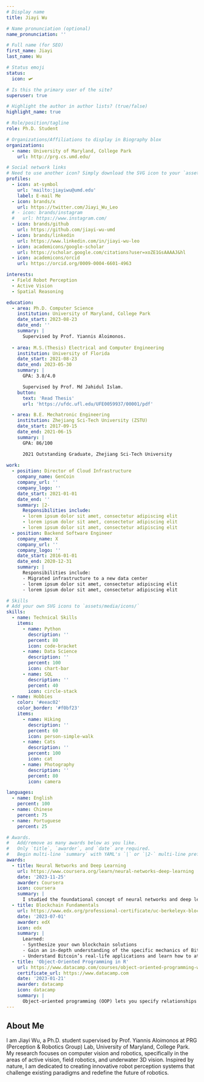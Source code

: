 ```yaml
---
# Display name
title: Jiayi Wu

# Name pronunciation (optional)
name_pronunciation: ''

# Full name (for SEO)
first_name: Jiayi
last_name: Wu

# Status emoji
status:
  icon: 🛩

# Is this the primary user of the site?
superuser: true

# Highlight the author in author lists? (true/false)
highlight_name: true

# Role/position/tagline
role: Ph.D. Student

# Organizations/Affiliations to display in Biography blox
organizations:
  - name: University of Maryland, College Park
    url: http://prg.cs.umd.edu/

# Social network links
# Need to use another icon? Simply download the SVG icon to your `assets/media/icons/` folder.
profiles:
  - icon: at-symbol
    url: 'mailto:jiayiwu@umd.edu'
    label: E-mail Me
  - icon: brands/x
    url: https://twitter.com/Jiayi_Wu_Leo
  # - icon: brands/instagram
  #   url: https://www.instagram.com/
  - icon: brands/github
    url: https://github.com/jiayi-wu-umd
  - icon: brands/linkedin
    url: https://www.linkedin.com/in/jiayi-wu-leo
  - icon: academicons/google-scholar
    url: https://scholar.google.com/citations?user=xoZE1GsAAAAJ&hl
  - icon: academicons/orcid
    url: https://orcid.org/0009-0004-6601-4963

interests:
  - Field Robot Perception
  - Active Vision
  - Spatial Reasoning

education:
  - area: Ph.D. Computer Science
    institution: University of Maryland, College Park
    date_start: 2023-08-23
    date_end: ''
    summary: |
      Supervised by Prof. Yiannis Aloimonos.
    
  - area: M.S.(Thesis) Electrical and Computer Engineering
    institution: University of Florida
    date_start: 2021-08-23
    date_end: 2023-05-30
    summary: |
      GPA: 3.8/4.0

      Supervised by Prof. Md Jahidul Islam.
    button:
      text: 'Read Thesis'
      url: 'https://ufdc.ufl.edu/UFE0059937/00001/pdf'

  - area: B.E. Mechatronic Engineering
    institution: Zhejiang Sci-Tech University (ZSTU)
    date_start: 2017-09-15
    date_end: 2021-06-15
    summary: |
      GPA: 86/100

      2021 Outstanding Graduate, Zhejiang Sci-Tech University
      
work:
  - position: Director of Cloud Infrastructure
    company_name: GenCoin
    company_url: ''
    company_logo: ''
    date_start: 2021-01-01
    date_end: ''
    summary: |2-
      Responsibilities include:
      - lorem ipsum dolor sit amet, consectetur adipiscing elit
      - lorem ipsum dolor sit amet, consectetur adipiscing elit
      - lorem ipsum dolor sit amet, consectetur adipiscing elit
  - position: Backend Software Engineer
    company_name: X
    company_url: ''
    company_logo: ''
    date_start: 2016-01-01
    date_end: 2020-12-31
    summary: |
      Responsibilities include:
      - Migrated infrastructure to a new data center
      - lorem ipsum dolor sit amet, consectetur adipiscing elit
      - lorem ipsum dolor sit amet, consectetur adipiscing elit

# Skills
# Add your own SVG icons to `assets/media/icons/`
skills:
  - name: Technical Skills
    items:
      - name: Python
        description: ''
        percent: 80
        icon: code-bracket
      - name: Data Science
        description: ''
        percent: 100
        icon: chart-bar
      - name: SQL
        description: ''
        percent: 40
        icon: circle-stack
  - name: Hobbies
    color: '#eeac02'
    color_border: '#f0bf23'
    items:
      - name: Hiking
        description: ''
        percent: 60
        icon: person-simple-walk
      - name: Cats
        description: ''
        percent: 100
        icon: cat
      - name: Photography
        description: ''
        percent: 80
        icon: camera

languages:
  - name: English
    percent: 100
  - name: Chinese
    percent: 75
  - name: Portuguese
    percent: 25

# Awards.
#   Add/remove as many awards below as you like.
#   Only `title`, `awarder`, and `date` are required.
#   Begin multi-line `summary` with YAML's `|` or `|2-` multi-line prefix and indent 2 spaces below.
awards:
  - title: Neural Networks and Deep Learning
    url: https://www.coursera.org/learn/neural-networks-deep-learning
    date: '2023-11-25'
    awarder: Coursera
    icon: coursera
    summary: |
      I studied the foundational concept of neural networks and deep learning. By the end, I was familiar with the significant technological trends driving the rise of deep learning; build, train, and apply fully connected deep neural networks; implement efficient (vectorized) neural networks; identify key parameters in a neural network’s architecture; and apply deep learning to your own applications.
  - title: Blockchain Fundamentals
    url: https://www.edx.org/professional-certificate/uc-berkeleyx-blockchain-fundamentals
    date: '2023-07-01'
    awarder: edX
    icon: edx
    summary: |
      Learned:
      - Synthesize your own blockchain solutions
      - Gain an in-depth understanding of the specific mechanics of Bitcoin
      - Understand Bitcoin’s real-life applications and learn how to attack and destroy Bitcoin, Ethereum, smart contracts and Dapps, and alternatives to Bitcoin’s Proof-of-Work consensus algorithm
  - title: 'Object-Oriented Programming in R'
    url: https://www.datacamp.com/courses/object-oriented-programming-with-s3-and-r6-in-r
    certificate_url: https://www.datacamp.com
    date: '2023-01-21'
    awarder: datacamp
    icon: datacamp
    summary: |
      Object-oriented programming (OOP) lets you specify relationships between functions and the objects that they can act on, helping you manage complexity in your code. This is an intermediate level course, providing an introduction to OOP, using the S3 and R6 systems. S3 is a great day-to-day R programming tool that simplifies some of the functions that you write. R6 is especially useful for industry-specific analyses, working with web APIs, and building GUIs.
---
```


## About Me

I am Jiayi Wu, a Ph.D. student supervised by Prof. Yiannis Aloimonos at PRG (Perception & Robotics Group) Lab, University of Maryland, College Park. My research focuses on computer vision and robotics, specifically in the areas of active vision, field robotics, and underwater 3D vision. Inspired by nature, I am dedicated to creating innovative robot perception systems that challenge existing paradigms and redefine the future of robotics.
